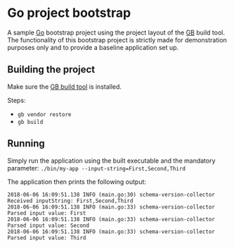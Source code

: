 Go project bootstrap
====================

A sample [Go](https://golang.org) bootstrap project using the project layout of the [GB](https://getgb.io) build tool.
The functionality of this bootstrap project is strictly made for demonstration purposes only and to provide a baseline application set up.

## Building the project

Make sure the [GB build tool](https://getgb.io) is installed.

Steps:

- `gb vendor restore`
- `gb build`

## Running

Simply run the application using the built executable and the mandatory parameter: `./bin/my-app --input-string=First,Second,Third`

The application then prints the following output:

```
2018-06-06 16:09:51.138 INFO (main.go:30) schema-version-collector Received inputString: First,Second,Third
2018-06-06 16:09:51.138 INFO (main.go:33) schema-version-collector Parsed input value: First
2018-06-06 16:09:51.138 INFO (main.go:33) schema-version-collector Parsed input value: Second
2018-06-06 16:09:51.138 INFO (main.go:33) schema-version-collector Parsed input value: Third
```
